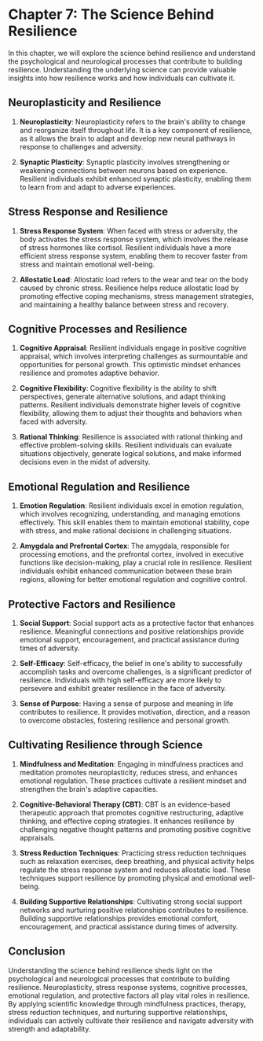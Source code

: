 Chapter 7: The Science Behind Resilience
========================================

In this chapter, we will explore the science behind resilience and understand the psychological and neurological processes that contribute to building resilience. Understanding the underlying science can provide valuable insights into how resilience works and how individuals can cultivate it.

Neuroplasticity and Resilience
------------------------------

1. **Neuroplasticity**: Neuroplasticity refers to the brain's ability to change and reorganize itself throughout life. It is a key component of resilience, as it allows the brain to adapt and develop new neural pathways in response to challenges and adversity.

2. **Synaptic Plasticity**: Synaptic plasticity involves strengthening or weakening connections between neurons based on experience. Resilient individuals exhibit enhanced synaptic plasticity, enabling them to learn from and adapt to adverse experiences.

Stress Response and Resilience
------------------------------

1. **Stress Response System**: When faced with stress or adversity, the body activates the stress response system, which involves the release of stress hormones like cortisol. Resilient individuals have a more efficient stress response system, enabling them to recover faster from stress and maintain emotional well-being.

2. **Allostatic Load**: Allostatic load refers to the wear and tear on the body caused by chronic stress. Resilience helps reduce allostatic load by promoting effective coping mechanisms, stress management strategies, and maintaining a healthy balance between stress and recovery.

Cognitive Processes and Resilience
----------------------------------

1. **Cognitive Appraisal**: Resilient individuals engage in positive cognitive appraisal, which involves interpreting challenges as surmountable and opportunities for personal growth. This optimistic mindset enhances resilience and promotes adaptive behavior.

2. **Cognitive Flexibility**: Cognitive flexibility is the ability to shift perspectives, generate alternative solutions, and adapt thinking patterns. Resilient individuals demonstrate higher levels of cognitive flexibility, allowing them to adjust their thoughts and behaviors when faced with adversity.

3. **Rational Thinking**: Resilience is associated with rational thinking and effective problem-solving skills. Resilient individuals can evaluate situations objectively, generate logical solutions, and make informed decisions even in the midst of adversity.

Emotional Regulation and Resilience
-----------------------------------

1. **Emotion Regulation**: Resilient individuals excel in emotion regulation, which involves recognizing, understanding, and managing emotions effectively. This skill enables them to maintain emotional stability, cope with stress, and make rational decisions in challenging situations.

2. **Amygdala and Prefrontal Cortex**: The amygdala, responsible for processing emotions, and the prefrontal cortex, involved in executive functions like decision-making, play a crucial role in resilience. Resilient individuals exhibit enhanced communication between these brain regions, allowing for better emotional regulation and cognitive control.

Protective Factors and Resilience
---------------------------------

1. **Social Support**: Social support acts as a protective factor that enhances resilience. Meaningful connections and positive relationships provide emotional support, encouragement, and practical assistance during times of adversity.

2. **Self-Efficacy**: Self-efficacy, the belief in one's ability to successfully accomplish tasks and overcome challenges, is a significant predictor of resilience. Individuals with high self-efficacy are more likely to persevere and exhibit greater resilience in the face of adversity.

3. **Sense of Purpose**: Having a sense of purpose and meaning in life contributes to resilience. It provides motivation, direction, and a reason to overcome obstacles, fostering resilience and personal growth.

Cultivating Resilience through Science
--------------------------------------

1. **Mindfulness and Meditation**: Engaging in mindfulness practices and meditation promotes neuroplasticity, reduces stress, and enhances emotional regulation. These practices cultivate a resilient mindset and strengthen the brain's adaptive capacities.

2. **Cognitive-Behavioral Therapy (CBT)**: CBT is an evidence-based therapeutic approach that promotes cognitive restructuring, adaptive thinking, and effective coping strategies. It enhances resilience by challenging negative thought patterns and promoting positive cognitive appraisals.

3. **Stress Reduction Techniques**: Practicing stress reduction techniques such as relaxation exercises, deep breathing, and physical activity helps regulate the stress response system and reduces allostatic load. These techniques support resilience by promoting physical and emotional well-being.

4. **Building Supportive Relationships**: Cultivating strong social support networks and nurturing positive relationships contributes to resilience. Building supportive relationships provides emotional comfort, encouragement, and practical assistance during times of adversity.

Conclusion
----------

Understanding the science behind resilience sheds light on the psychological and neurological processes that contribute to building resilience. Neuroplasticity, stress response systems, cognitive processes, emotional regulation, and protective factors all play vital roles in resilience. By applying scientific knowledge through mindfulness practices, therapy, stress reduction techniques, and nurturing supportive relationships, individuals can actively cultivate their resilience and navigate adversity with strength and adaptability.
